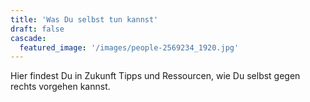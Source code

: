 ```yaml
---
title: 'Was Du selbst tun kannst'
draft: false
cascade:
  featured_image: '/images/people-2569234_1920.jpg'
---
```


Hier findest Du in Zukunft Tipps und Ressourcen, wie Du selbst gegen rechts vorgehen kannst.